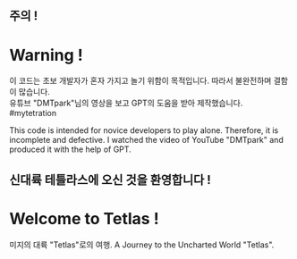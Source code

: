 ## 주의 !
# Warning !

이 코드는 초보 개발자가 혼자 가지고 놀기 위함이 목적입니다.
따라서 불완전하며 결함이 많습니다.  
유튜브 "DMTpark"님의 영상을 보고 GPT의 도움을 받아 제작했습니다. #mytetration

This code is intended for novice developers to play alone.
Therefore, it is incomplete and defective.
I watched the video of YouTube "DMTpark" and produced it with the help of GPT.

## 신대륙 테틀라스에 오신 것을 환영합니다 !
# Welcome to Tetlas !

미지의 대륙 "Tetlas"로의 여행.
A Journey to the Uncharted World "Tetlas".



